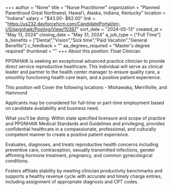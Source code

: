+++
author = "None"
title = "Nurse Practitioner"
organization = "Planned Parenthood Great Northwest, Hawai'i, Alaska, Indiana, Kentucky"
location = "Indiana"
salary = "$43.00- $62.00"
link = "https://us232.dayforcehcm.com/CandidatePortal/en-US/ppgnhaik/Posting/View/10397"
sort_date = "2024-05-13"
created_at = "May 13, 2024"
closing_date = "May 31, 2024"
a_job_type = ["Full Time"]
b_benefits = ["Dental","Vision","Sick time","Paid Vacation","General Benefits"]
c_feedback = ""
aa_degrees_required = "Master's degree required"
thumbnail = ""
+++
About this position: Float Clinician

PPGNHAIK is seeking an exceptional advanced practice clinician to provide direct service reproductive healthcare. This individual will serve as clinical leader and partner to the health center manager to ensure quality care, a smoothly functioning health care team, and a positive patient experience. 

This position will Cover the following locations - Mishawaka, Merrillville, and Hammond

Applicants may be considered for full-time or part-time employment based on candidate availability and business need.

What you’ll be doing:
 Within state specified licensure and scope of practice and PPGNHAIK Medical Standards and Guidelines and privileging, provides confidential healthcare in a compassionate, professional, and culturally competent manner to create a positive patient experience.

Evaluates, diagnoses, and treats reproductive health concerns including preventive care, contraception, sexually transmitted infections, gender affirming hormone treatment, pregnancy, and common gynecological conditions.

Fosters affiliate stability by meeting clinician productivity benchmarks and supports a healthy revenue cycle with accurate and timely charge entries, including assignment of appropriate diagnosis and CPT codes.  